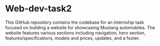 # Web-dev-task2
This GitHub repository contains the codebase for an internship task focused on building a website for showcasing Mustang automobiles. The website features various sections including navigation, hero section, features/specifications, models and prices, updates, and a footer.
